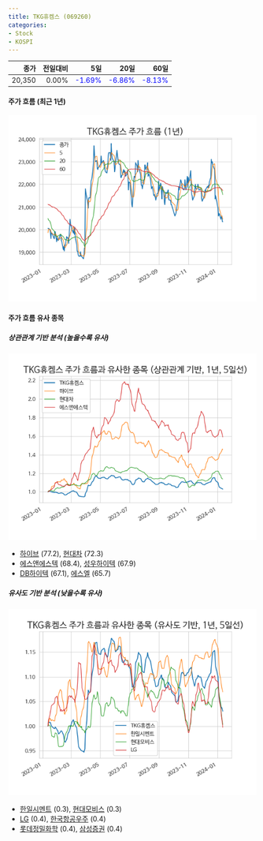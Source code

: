 ```yaml
---
title: TKG휴켐스 (069260)
categories:
- Stock
- KOSPI
---
```


|종가|전일대비|5일|20일|60일|
|---:|-------:|--:|---:|---:|
|20,350|0.00%|<span style="color: blue">-1.69%</span>|<span style="color: blue">-6.86%</span>|<span style="color: blue">-8.13%</span>|

<!-- more -->


#### 주가 흐름 (최근 1년)
![069260](/assets/images/stock/069260.png)


#### 주가 흐름 유사 종목


##### 상관관계 기반 분석 (높을수록 유사)
![069260](/assets/images/stock/069260_corr.png)
- [하이브](/352820/) (77.2), [현대차](/005380/) (72.3)
- [에스앤에스텍](/101490/) (68.4), [성우하이텍](/015750/) (67.9)
- [DB하이텍](/000990/) (67.1), [에스엘](/005850/) (65.7)


##### 유사도 기반 분석 (낮을수록 유사)	
![069260](/assets/images/stock/069260_sim.png)
- [한일시멘트](/300720/) (0.3), [현대모비스](/012330/) (0.3)
- [LG](/003550/) (0.4), [한국항공우주](/047810/) (0.4)
- [롯데정밀화학](/004000/) (0.4), [삼성증권](/016360/) (0.4)